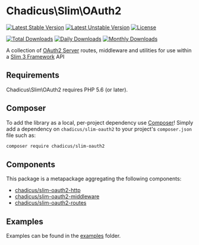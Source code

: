 # Chadicus\Slim\OAuth2
[![Latest Stable Version](https://poser.pugx.org/chadicus/slim-oauth2/v/stable)](https://packagist.org/packages/chadicus/slim-oauth2)
[![Latest Unstable Version](https://poser.pugx.org/chadicus/slim-oauth2/v/unstable)](https://packagist.org/packages/chadicus/slim-oauth2)
[![License](https://poser.pugx.org/chadicus/slim-oauth2/license)](https://packagist.org/packages/chadicus/slim-oauth2)

[![Total Downloads](https://poser.pugx.org/chadicus/slim-oauth2/downloads)](https://packagist.org/packages/chadicus/slim-oauth2)
[![Daily Downloads](https://poser.pugx.org/chadicus/slim-oauth2/d/daily)](https://packagist.org/packages/chadicus/slim-oauth2)
[![Monthly Downloads](https://poser.pugx.org/chadicus/slim-oauth2/d/monthly)](https://packagist.org/packages/chadicus/slim-oauth2)

A collection of [OAuth2 Server](http://bshaffer.github.io/oauth2-server-php-docs/) routes, middleware and utilities for use within a [Slim 3 Framework](http://www.slimframework.com/) API

## Requirements

Chadicus\Slim\OAuth2 requires PHP 5.6 (or later).

## Composer
To add the library as a local, per-project dependency use [Composer](http://getcomposer.org)! Simply add a dependency on `chadicus/slim-oauth2` to your project's `composer.json` file such as:

```sh
composer require chadicus/slim-oauth2
```

## Components

This package is a metapackage aggregating the following components:

* [chadicus/slim-oauth2-http](https://github.com/chadicus/slim-oauth2-http)
* [chadicus/slim-oauth2-middleware](https://github.com/chadicus/slim-oauth2-middleware)
* [chadicus/slim-oauth2-routes](https://github.com/chadicus/slim-oauth2-routes)

## Examples

Examples can be found in the [examples](examples/) folder.

